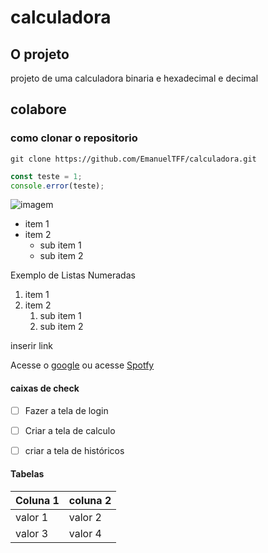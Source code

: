 # calculadora

## O projeto
projeto de uma calculadora binaria e hexadecimal e decimal
## colabore

### como clonar o repositorio 

```
git clone https://github.com/EmanuelTFF/calculadora.git
```
 
 ```js 
 const teste = 1;
 console.error(teste);
 ```

 ![imagem]( https://img.freepik.com/fotos-gratis/paisagem-ensolarada-lago_1112-155.jpg)

 - item 1
 - item 2
    - sub item 1
    - sub item 2

Exemplo de Listas Numeradas
1. item 1
2. item 2
    1. sub item 1
    2. sub item 2

inserir link

Acesse o [google](htpps://google.com)
ou acesse [Spotfy](https://spotfy.com)

#### caixas de check 
- [ ] Fazer a tela de login
- [ ] Criar a tela de calculo
- [ ] criar a tela de históricos


#### Tabelas

| Coluna 1 | coluna 2|
| -------- | ------- |
| valor 1  | valor 2 |
| valor 3  | valor 4 |